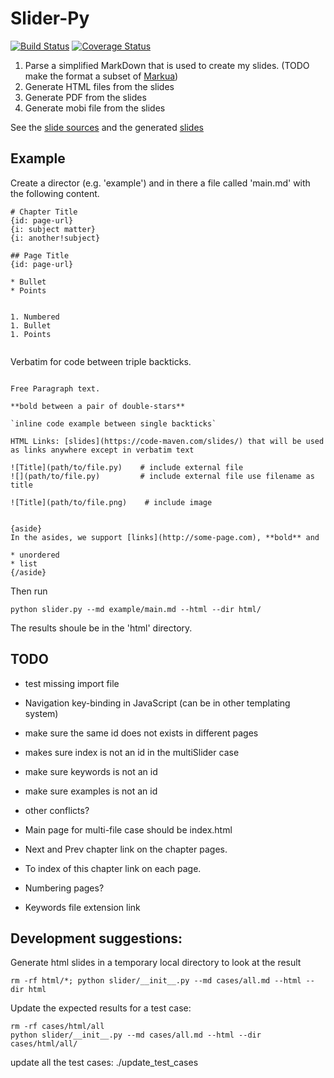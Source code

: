 # Slider-Py
[![Build Status](https://travis-ci.org/szabgab/slider-py.png)](https://travis-ci.org/szabgab/slider-py)
[![Coverage Status](https://coveralls.io/repos/github/szabgab/slider-py/badge.svg?branch=master)](https://coveralls.io/github/szabgab/slider-py?branch=master)


1) Parse a simplified MarkDown that is used to create my slides.  (TODO make the format a subset of [Markua](https://leanpub.com/markua/read))
2) Generate HTML files from the slides
3) Generate PDF from the slides
4) Generate mobi file from the slides

See the [slide sources](https://github.com/szabgab/slides) and the generated [slides](https://code-maven.com/slides/)

## Example

Create a director (e.g. 'example') and in there a file called 'main.md' with the following content.

```
# Chapter Title
{id: page-url}
{i: subject matter}
{i: another!subject}

## Page Title
{id: page-url}

* Bullet
* Points


1. Numbered
1. Bullet
1. Points


   ```
   Verbatim for code between triple backticks.
   ```

Free Paragraph text.

**bold between a pair of double-stars**

`inline code example between single backticks`

HTML Links: [slides](https://code-maven.com/slides/) that will be used as links anywhere except in verbatim text

![Title](path/to/file.py)    # include external file
![](path/to/file.py)         # include external file use filename as title

![Title](path/to/file.png)    # include image


{aside}
In the asides, we support [links](http://some-page.com), **bold** and

* unordered
* list
{/aside}
```

Then run

```
python slider.py --md example/main.md --html --dir html/
```

The results shoule be in the 'html' directory.

## TODO

* test missing import file
* Navigation key-binding in JavaScript (can be in other templating system)
* make sure the same id does not exists in different pages
* makes sure index is not an id in the multiSlider case
* make sure keywords is not an id
* make sure examples is not an id
* other conflicts?
* Main page for multi-file case should be index.html
* Next and Prev chapter link on the chapter pages.
* To index of this chapter link on each page.
* Numbering pages?

* Keywords file extension link

## Development suggestions:

Generate html slides in a temporary local directory to look at the result

```
rm -rf html/*; python slider/__init__.py --md cases/all.md --html --dir html
```

Update the expected results for a test case:

```
rm -rf cases/html/all
python slider/__init__.py --md cases/all.md --html --dir cases/html/all/
```

update all the test cases:
./update_test_cases
